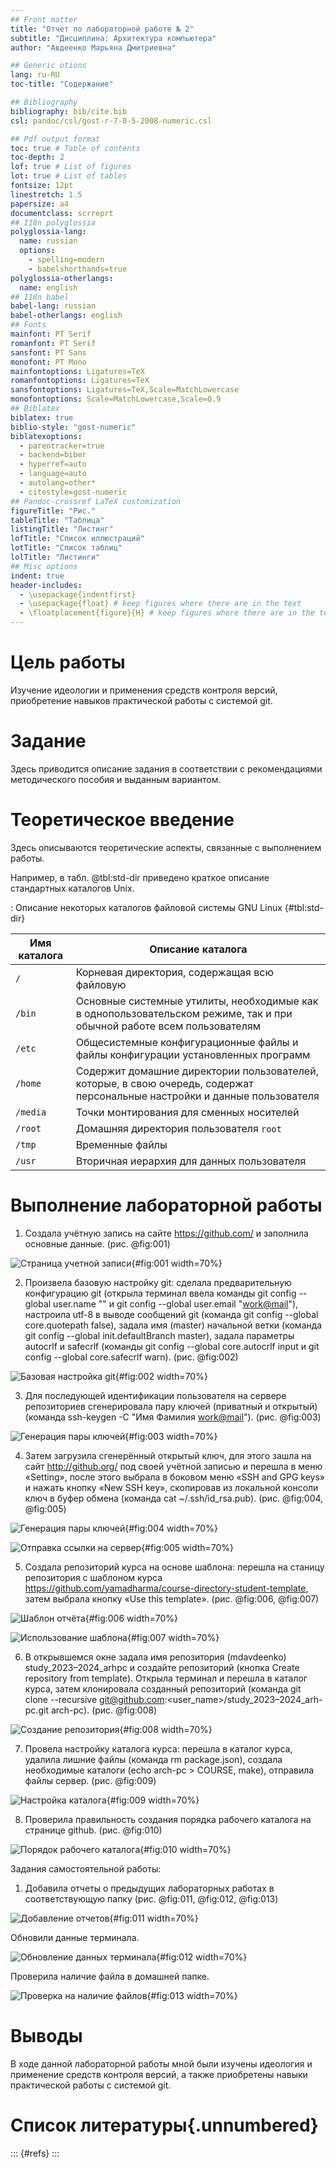 ```yaml
---
## Front matter
title: "Отчет по лабораторной работе № 2"
subtitle: "Дисциплина: Архитектура компьютера"
author: "Авдеенко Марьяна Дмитриевна"

## Generic otions
lang: ru-RU
toc-title: "Содержание"

## Bibliography
bibliography: bib/cite.bib
csl: pandoc/csl/gost-r-7-0-5-2008-numeric.csl

## Pdf output format
toc: true # Table of contents
toc-depth: 2
lof: true # List of figures
lot: true # List of tables
fontsize: 12pt
linestretch: 1.5
papersize: a4
documentclass: scrreprt
## I18n polyglossia
polyglossia-lang:
  name: russian
  options:
	- spelling=modern
	- babelshorthands=true
polyglossia-otherlangs:
  name: english
## I18n babel
babel-lang: russian
babel-otherlangs: english
## Fonts
mainfont: PT Serif
romanfont: PT Serif
sansfont: PT Sans
monofont: PT Mono
mainfontoptions: Ligatures=TeX
romanfontoptions: Ligatures=TeX
sansfontoptions: Ligatures=TeX,Scale=MatchLowercase
monofontoptions: Scale=MatchLowercase,Scale=0.9
## Biblatex
biblatex: true
biblio-style: "gost-numeric"
biblatexoptions:
  - parentracker=true
  - backend=biber
  - hyperref=auto
  - language=auto
  - autolang=other*
  - citestyle=gost-numeric
## Pandoc-crossref LaTeX customization
figureTitle: "Рис."
tableTitle: "Таблица"
listingTitle: "Листинг"
lofTitle: "Список иллюстраций"
lotTitle: "Список таблиц"
lolTitle: "Листинги"
## Misc options
indent: true
header-includes:
  - \usepackage{indentfirst}
  - \usepackage{float} # keep figures where there are in the text
  - \floatplacement{figure}{H} # keep figures where there are in the text
---
```


# Цель работы

Изучение идеологии и применения средств контроля версий, приобретение навыков
практической работы с системой git.

# Задание

Здесь приводится описание задания в соответствии с рекомендациями
методического пособия и выданным вариантом.

# Теоретическое введение

Здесь описываются теоретические аспекты, связанные с выполнением работы.

Например, в табл. @tbl:std-dir приведено краткое описание стандартных каталогов Unix.

: Описание некоторых каталогов файловой системы GNU Linux {#tbl:std-dir}

| Имя каталога | Описание каталога                                                                                                          |
|--------------|----------------------------------------------------------------------------------------------------------------------------|
| `/`          | Корневая директория, содержащая всю файловую                                                                               |
| `/bin `      | Основные системные утилиты, необходимые как в однопользовательском режиме, так и при обычной работе всем пользователям     |
| `/etc`       | Общесистемные конфигурационные файлы и файлы конфигурации установленных программ                                           |
| `/home`      | Содержит домашние директории пользователей, которые, в свою очередь, содержат персональные настройки и данные пользователя |
| `/media`     | Точки монтирования для сменных носителей                                                                                   |
| `/root`      | Домашняя директория пользователя  `root`                                                                                   |
| `/tmp`       | Временные файлы                                                                                                            |
| `/usr`       | Вторичная иерархия для данных пользователя                                                                                 |


# Выполнение лабораторной работы

1) Создала учётную запись на сайте https://github.com/ и заполнила основные данные. (рис. @fig:001)

![Страница учетной записи](image/1.png){#fig:001 width=70%}

2) Произвела базовую настройку git: сделала предварительную конфигурацию git
(открыла терминал ввела команды git config --global user.name "<Name Surname>" и
git config --global user.email "<work@mail>"), настроила utf-8 в выводе сообщений git
(команда git config --global core.quotepath false), задала имя (master) начальной ветки
(команда git config --global init.defaultBranch master), задала параметры autocrlf и
safecrlf (команды git config --global core.autocrlf input и git config --global core.safecrlf
warn). (рис. @fig:002)

![Базовая настройка git](image/2.jpg){#fig:002 width=70%}

3) Для последующей идентификации пользователя на сервере репозиториев
сгенерировала пару ключей (приватный и открытый) (команда ssh-keygen -C "Имя
Фамилия <work@mail>"). (рис. @fig:003)

![Генерация пары ключей](image/3.jpg){#fig:003 width=70%}

4) Затем загрузила сгенерённый открытый ключ, для этого зашла на сайт
http://github.org/ под своей учётной записью и перешла в меню «Setting», после этого
выбрала в боковом меню «SSH and GPG keys» и нажать кнопку «New SSH key»,
скопировав из локальной консоли ключ в буфер обмена (команда cat
~/.ssh/id_rsa.pub). (рис. @fig:004, @fig:005)

![Генерация пары ключей](image/4.jpg){#fig:004 width=70%}

![Отправка ссылки на сервер](image/5.jpg){#fig:005 width=70%}

5) Создала репозиторий курса на основе шаблона: перешла на станицу репозитория с
шаблоном курса https://github.com/yamadharma/course-directory-student-template,
затем выбрала кнопку «Use this template». (рис. @fig:006, @fig:007)

![Шаблон отчёта](image/6.jpg){#fig:006 width=70%}

![Использование шаблона](image/7.jpg){#fig:007 width=70%}

6) В открывшемся окне задала имя репозитория (mdavdeenko) study_2023–2024_arhpc
и создайте репозиторий (кнопка Create repository from template). Открыла терминал
и перешла в каталог курса, затем клонировала созданный репозиторий (команда git
clone --recursive git@github.com:<user_name>/study_2023–2024_arh-pc.git arch-pc). (рис. @fig:008) 

![Создание репозитория](image/8.jpg){#fig:008 width=70%}

7) Провела настройку каталога курса: перешла в каталог курса, удалила лишние файлы
(команда rm package.json), создала необходимые каталоги (echo arch-pc > COURSE,
make), отправила файлы сервер. (рис. @fig:009) 

![Настройка каталога](image/9.jpg){#fig:009 width=70%}

8) Проверила правильность создания порядка рабочего каталога на странице github. (рис. @fig:010) 

![Порядок рабочего каталога](image/10.jpg){#fig:010 width=70%}

Задания самостоятельной работы:
1) Добавила отчеты о предыдущих лабораторных работах в соответствующую папку (рис. @fig:011, @fig:012, @fig:013)

![Добавление отчетов](image/11.jpg){#fig:011 width=70%}

Обновили данные терминала.

![Обновление данных терминала](image/12.jpg){#fig:012 width=70%}

Проверила наличие файла в домашней папке.

![Проверка на наличие файлов](image/13.jpg){#fig:013 width=70%}

# Выводы

В ходе данной лабораторной работы мной были изучены идеология и применение средств
контроля версий, а также приобретены навыки практической работы с системой git.

# Список литературы{.unnumbered}

::: {#refs}
:::
